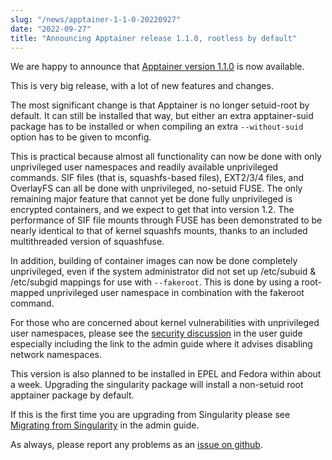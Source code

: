 ```yaml
---
slug: "/news/apptainer-1-1-0-20220927"
date: "2022-09-27"
title: "Announcing Apptainer release 1.1.0, rootless by default"
---
```


We are happy to announce that 
[Apptainer version 1.1.0](https://github.com/apptainer/apptainer/releases/tag/v1.1.0)
is now available.

This is very big release, with a lot of new features and changes.

The most significant change is that Apptainer is no longer setuid-root
by default.  It can still be installed that way, but either an extra
apptainer-suid package has to be installed or when compiling an extra
`--without-suid` option has to be given to mconfig.

This is practical because almost all functionality can now be done with
only unprivileged user namespaces and readily available unprivileged commands.
SIF files (that is, squashfs-based files), EXT2/3/4 files, and OverlayFS
can all be done with unprivileged, no-setuid FUSE.
The only remaining major feature that cannot yet be done fully
unprivileged is encrypted containers, and we expect to get that into
version 1.2.
The performance of SIF file mounts through FUSE has been demonstrated to
be nearly identical to that of kernel squashfs mounts, thanks to an
included multithreaded version of squashfuse.

In addition, building of container images can now be done completely
unprivileged, even if the system administrator did not set up
/etc/subuid & /etc/subgid mappings for use with `--fakeroot`.  This is
done by using a root-mapped unprivileged user namespace in combination
with the fakeroot command.

For those who are concerned about kernel vulnerabilities with
unprivileged user namespaces, please see the
[security discussion](https://apptainer.org/docs/user/main/security.html#setuid-user-namespaces)
in the user guide especially including the link to the admin guide where
it advises disabling network namespaces.

This version is also planned to be installed in EPEL and Fedora within
about a week.  Upgrading the singularity package will install a
non-setuid root apptainer package by default. 

If this is the first time you are upgrading from Singularity please see 
[Migrating from Singularity](https://apptainer.org/docs/admin/main/singularity_migration.html)
in the admin guide.

As always, please report any problems as an
[issue on github](https://github.com/apptainer/apptainer/issues).
